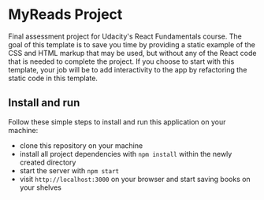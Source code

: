 # MyReads Project

Final assessment project for Udacity's React Fundamentals course. The goal of this template is to save you time by providing a static example of the CSS and HTML markup that may be used, but without any of the React code that is needed to complete the project. If you choose to start with this template, your job will be to add interactivity to the app by refactoring the static code in this template.

## Install and run

Follow these simple steps to install and run this application on your machine:

* clone this repository on your machine
* install all project dependencies with `npm install` within the newly created directory
* start the server with `npm start`
* visit `http://localhost:3000` on your browser and start saving books on your shelves
